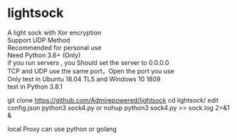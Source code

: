 # lightsock
A light sock with Xor encryption  
Support UDP Method  
Recommended for personal use  
Need Python 3.6+  (Only)  
if you run servers , you Should set the server to 0.0.0.0  
TCP and UDP use the same port，Open the port you use  
Only test in Ubuntu 18.04 TLS and Windows 10 1809  
test in Python 3.8.1


git clone https://github.com/Admirepowered/lightsock
cd lightsock/
edit config.json
python3 sock4.py
or
nohup python3 sock4.py >> sock.log 2>&1 &

local Proxy can use python or golang
